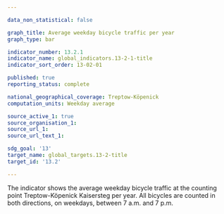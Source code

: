 ```yaml
---

data_non_statistical: false

graph_title: Average weekday bicycle traffic per year
graph_type: bar

indicator_number: 13.2.1
indicator_name: global_indicators.13-2-1-title
indicator_sort_order: 13-02-01

published: true
reporting_status: complete

national_geographical_coverage: Treptow-Köpenick
computation_units: Weekday average

source_active_1: true
source_organisation_1: 
source_url_1: 
source_url_text_1: 

sdg_goal: '13'
target_name: global_targets.13-2-title
target_id: '13.2'

---
```


The indicator shows the average weekday bicycle traffic at the counting point Treptow-Köpenick Kaisersteg per year. All bicycles are counted in both directions, on weekdays, between 7 a.m. and 7 p.m.
